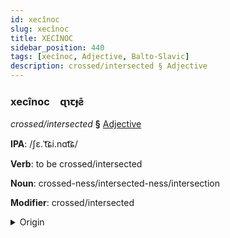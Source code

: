 ```yaml
---
id: xecînoc
slug: xecînoc
title: XECİNOC
sidebar_position: 440
tags: [xecînoc, Adjective, Balto-Slavic]
description: crossed/intersected § Adjective
---
```


### xecînoc&emsp;<span kind="abugida">ɋɿꞇɟƨ̄</span>

*crossed/intersected* **§** [Adjective](../../tags/Adjective)

**IPA**: /ʃɛ.ˈt͡ɕi.nɑt͡ɕ/

**Verb**: to be crossed/intersected

**Noun**: crossed-ness/intersected-ness/intersection

**Modifier**: crossed/intersected

<details>
    <summary>Origin</summary>
    Polish przecinać /pʂɛˈt͡ɕi.nat͡ɕ/<br/>
    <em>Balto-Slavic Language Family</em>
</details>